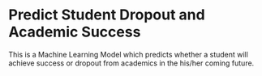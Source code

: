 # Predict Student Dropout and Academic Success

This is a Machine Learning Model which predicts whether a student will achieve success or dropout from academics in the his/her coming future.